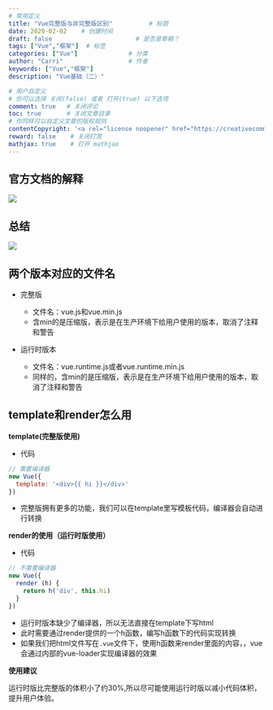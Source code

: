 ```yaml
---
# 常用定义
title: "Vue完整版与非完整版区别"          # 标题
date: 2020-02-02    # 创建时间
draft: false                       # 是否是草稿？
tags: ["Vue","框架"]  # 标签
categories: ["Vue"]              # 分类
author: "Carri"                  # 作者
keywords: ["Vue","框架"]
description: "Vue基础（二）"  

# 用户自定义
# 你可以选择 关闭(false) 或者 打开(true) 以下选项
comment: true   # 关闭评论
toc: true       # 关闭文章目录
# 你同样可以自定义文章的版权规则
contentCopyright: '<a rel="license noopener" href="https://creativecommons.org/licenses/by-nc-nd/4.0/" target="_blank">CC BY-NC-ND 4.0</a>'
reward: false	 # 关闭打赏
mathjax: true    # 打开 mathjax
---
```


## 官方文档的解释

![](/images/vue两个版本官方.png)

## 总结

![](/images/Vue两个版本.png)

## 两个版本对应的文件名

- 完整版
  - 文件名：vue.js和vue.min.js
  - 含min的是压缩版，表示是在生产环境下给用户使用的版本，取消了注释和警告

- 运行时版本
  - 文件名：vue.runtime.js或者vue.runtime.min.js
  - 同样的，含min的是压缩版，表示是在生产环境下给用户使用的版本，取消了注释和警告

## template和render怎么用

**template(完整版使用)**

- 代码

```javascript
// 需要编译器
new Vue({
  template: '<div>{{ hi }}</div>'
})
```

- 完整版拥有更多的功能，我们可以在template里写模板代码，编译器会自动进行转换

**render的使用（运行时版使用）**

- 代码

```javascript
// 不需要编译器
new Vue({
  render (h) {
    return h('div', this.hi)
  }
})
```

- 运行时版本缺少了编译器，所以无法直接在template下写html
- 此时需要通过render提供的一个h函数，编写h函数下的代码实现转换
- 如果我们把html文件写在`.vue`文件下，使用h函数来render里面的内容，，vue会通过内部的vue-loader实现编译器的效果

**使用建议**

   运行时版比完整版的体积小了约30%,所以尽可能使用运行时版以减小代码体积，提升用户体验。